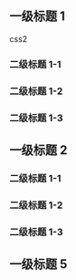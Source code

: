 ## 一级标题 1

css2

### 二级标题 1-1

### 二级标题 1-2

### 二级标题 1-3

## 一级标题 2

### 二级标题 1-1

### 二级标题 1-2

### 二级标题 1-3

## 一级标题 5
